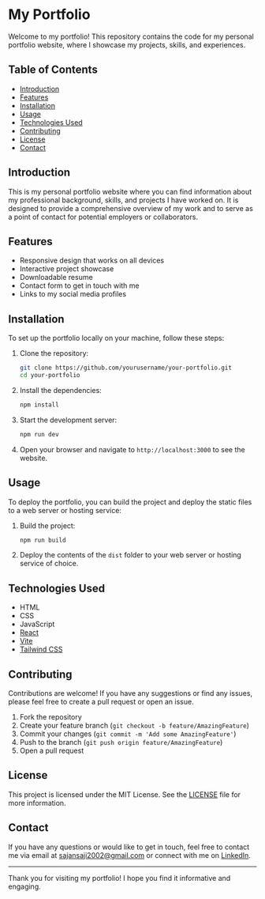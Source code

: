 # My Portfolio

Welcome to my portfolio! This repository contains the code for my personal portfolio website, where I showcase my projects, skills, and experiences.

## Table of Contents

- [Introduction](#introduction)
- [Features](#features)
- [Installation](#installation)
- [Usage](#usage)
- [Technologies Used](#technologies-used)
- [Contributing](#contributing)
- [License](#license)
- [Contact](#contact)

## Introduction

This is my personal portfolio website where you can find information about my professional background, skills, and projects I have worked on. It is designed to provide a comprehensive overview of my work and to serve as a point of contact for potential employers or collaborators.

## Features

- Responsive design that works on all devices
- Interactive project showcase
- Downloadable resume
- Contact form to get in touch with me
- Links to my social media profiles

## Installation

To set up the portfolio locally on your machine, follow these steps:

1. Clone the repository:

    ```bash
    git clone https://github.com/yourusername/your-portfolio.git
    cd your-portfolio
    ```

2. Install the dependencies:

    ```bash
    npm install
    ```

3. Start the development server:

    ```bash
    npm run dev
    ```

4. Open your browser and navigate to `http://localhost:3000` to see the website.

## Usage

To deploy the portfolio, you can build the project and deploy the static files to a web server or hosting service:

1. Build the project:

    ```bash
    npm run build
    ```

2. Deploy the contents of the `dist` folder to your web server or hosting service of choice.

## Technologies Used

- HTML
- CSS
- JavaScript
- [React](https://reactjs.org/)
- [Vite](https://vitejs.dev/)
- [Tailwind CSS](https://tailwindcss.com/)

## Contributing

Contributions are welcome! If you have any suggestions or find any issues, please feel free to create a pull request or open an issue.

1. Fork the repository
2. Create your feature branch (`git checkout -b feature/AmazingFeature`)
3. Commit your changes (`git commit -m 'Add some AmazingFeature'`)
4. Push to the branch (`git push origin feature/AmazingFeature`)
5. Open a pull request

## License

This project is licensed under the MIT License. See the [LICENSE](LICENSE) file for more information.

## Contact

If you have any questions or would like to get in touch, feel free to contact me via email at [sajansaji2002@gmail.com](mailto:sajansaji2002@gmail.com) or connect with me on [LinkedIn](https://www.linkedin.com/in/sajansaji).

---

Thank you for visiting my portfolio! I hope you find it informative and engaging.
